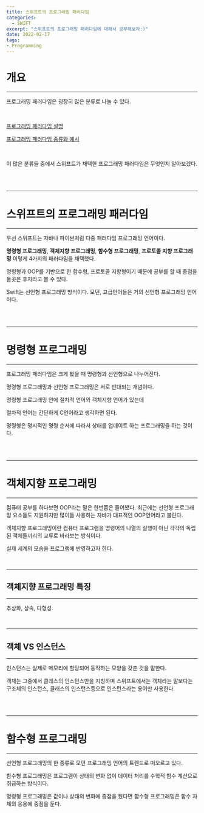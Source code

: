 ```yaml
---
title: 스위프트의 프로그래밍 패러다임
categories:
  - SWIFT
excerpt: "스위프트의 프로그래밍 패러다임에 대해서 공부해보자:)"
date: 2022-02-17
tags:
- Programming
---
```




# 개요

---


프로그래밍 패러다임은 굉장히 많은 분류로 나눌 수 있다.

<br />

[프로그래밍 패러다임 설명](https://ko.wikipedia.org/wiki/%ED%94%84%EB%A1%9C%EA%B7%B8%EB%9E%98%EB%B0%8D_%ED%8C%A8%EB%9F%AC%EB%8B%A4%EC%9E%84)

[프로그래밍 패러다임 종류와 예시](https://cs.lmu.edu/~ray/notes/paradigms/)

<br />

이 많은 분류들 중에서 스위프트가 채택한 프로그래밍 패러다임은 무엇인지 알아보겠다.

<br />
<br />

---

# 스위프트의 프로그래밍 패러다임

---

우선 스위프트는 자바나 파이썬처럼 다중 패러다임 프로그래밍 언어이다.

**명령형 프로그래밍**, **객체지향 프로그래밍**, **함수형 프로그래밍**, **프로토콜 지향 프로그래밍** 이렇게 4가지의 패러다임을 채택했다.

명령형과 OOP를 기반으로 한 함수형, 프로토콜 지향형이기 때문에 공부를 할 때 중점을 둘곳은 후자라고 볼 수 있다.

Swift는 선언형 프로그래밍 방식이다. 모던, 고급언어들은 거의 선언형 프로그래밍 언어이다.

<br />
<br />

---

# 명령형 프로그래밍

---

프로그래밍 패러다임은 크게 봤을 때 명령형과 선언형으로 나누어진다.

명령형 프로그래밍과 선언형 프로그래밍은 서로 반대되는 개념이다.

명령형 프로그래밍 안에 절차적 언어와 객체지향 언어가 있는데 

절차적 언어는 간단하게 C언어라고 생각하면 된다.

명령형은 명시적인 명령 순서에 따라서 상태를 업데이트 하는 프로그래밍을 하는 것이다.

<br />
<br />

---

# 객체지향 프로그래밍

---

컴퓨터 공부를 하다보면 OOP라는 말은 한번쯤은 들어봤다. 최근에는 선언형 프로그래밍 요소들도 지원하지만 많이들 사용하는 자바가 대표적인 OOP언어라고 불린다.

객체지향 프로그래밍이란 컴퓨터 프로그램을 명령어의 나열의 실행이 아닌 각각의 독립된 객체들끼리의 교류로 바라보는 방식이다.

실제 세계의 모습을 프로그램에 반영하고자 한다.

<br />

---

## 객체지향 프로그래밍 특징

---

추상화, 상속, 다형성.

<br />

---

## 객체 VS 인스턴스

---

인스턴스는 실제로 메모리에 할당되어 동작하는 모양을 갖춘 것을 말한다.

객체는 그중에서 클래스의 인스턴스만을 지칭하며 스위프트에서는 객체라는 말보다는 구조체의 인스턴스, 클래스의 인스턴스등으로 인스턴스라는 용어만 사용한다.

<br />
<br />

---

# 함수형 프로그래밍

---

선언형 프로그래밍의 한 종류로 모던 프로그래밍 언어의 트렌드로 떠오르고 있다.

함수형 프로그래밍은 프로그램이 상태의 변화 없이 데이터 처리를 수학적 함수 계산으로 취급하는 방식이다.

명령형 프로그래밍은 값이나 상태의 변화에 중점을 뒀다면 함수형 프로그래밍은 함수 자체의 응용에 중점을 둔다.

